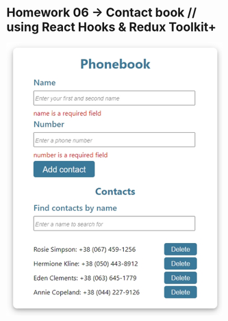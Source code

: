 # Homework 06 → Contact book // using React Hooks & Redux Toolkit+

![Creating repo from a template step 1](./assets/06.jpg)
